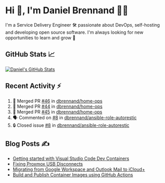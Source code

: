 # Hi 👋, I'm Daniel Brennand 👨‍💻

I'm a Service Delivery Engineer 🛠 passionate about DevOps, self-hosting and developing open source software. I'm always looking for new opportunities to learn and grow 🌱

## GitHub Stats 📈

[![Daniel's GitHub Stats](https://github-readme-stats.vercel.app/api?username=dbrennand&show_icons=true&count_private=true&hide_border=true&theme=dark)](https://github.com/anuraghazra/github-readme-stats)

## Recent Activity ⚡

<!--START_SECTION:activity-->
1. 🎉 Merged PR [#46](https://github.com/dbrennand/home-ops/pull/46) in [dbrennand/home-ops](https://github.com/dbrennand/home-ops)
2. 🎉 Merged PR [#44](https://github.com/dbrennand/home-ops/pull/44) in [dbrennand/home-ops](https://github.com/dbrennand/home-ops)
3. 🎉 Merged PR [#45](https://github.com/dbrennand/home-ops/pull/45) in [dbrennand/home-ops](https://github.com/dbrennand/home-ops)
4. 🗣 Commented on [#8](https://github.com/dbrennand/ansible-role-autorestic/issues/8#issuecomment-2308960721) in [dbrennand/ansible-role-autorestic](https://github.com/dbrennand/ansible-role-autorestic)
5. 🔒 Closed issue [#8](https://github.com/dbrennand/ansible-role-autorestic/issues/8) in [dbrennand/ansible-role-autorestic](https://github.com/dbrennand/ansible-role-autorestic)
<!--END_SECTION:activity-->

## Blog Posts ✍

<!-- BLOG-POST-LIST:START -->
- [Getting started with Visual Studio Code Dev Containers](https://danielbrennand.com/blog/vscode-dev-containers/)
- [Fixing Proxmox USB Disconnects](https://danielbrennand.com/blog/proxmox-fix-usb-disconnect/)
- [Migrating from Google Workspace and Outlook Mail to iCloud+](https://danielbrennand.com/blog/google-outlook-to-icloud+/)
- [Build and Publish Container Images using GitHub Actions](https://danielbrennand.com/blog/build-and-publish-container-image-gha/)
<!-- BLOG-POST-LIST:END -->
